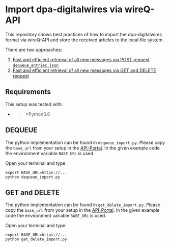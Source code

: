 # Import dpa-digitalwires via wireQ-API

This repository shows best practices of how to import the dpa-digitalwires
format via wireQ-API and store the received articles to the local file system.

There are two approaches:
1. [Fast and efficient retrieval of all new messages via POST request `dequeue_entries.json`](#dequeue)
2. [Fast and efficient retrieval of all new messages via GET and DELETE request](#get-and-delete)

## Requirements

This setup was tested with:

* >=Python3.8

## DEQUEUE

The python implementation can be found in `dequeue_import.py`.
Please copy the `base_url` from your setup in the [API-Portal](https://api-portal.dpa-newslab.com).
In the given example code the environment variable `BASE_URL` is used.

Open your terminal and type:
```
export BASE_URL=https://...
python dequeue_import.py
```

## GET and DELETE

The python implementation can be found in `get_delete_import.py`.
Please copy the `base_url` from your setup in the [API-Portal](https://api-portal.dpa-newslab.com).
In the given example code the environment variable `BASE_URL` is used.

Open your terminal and type:
```
export BASE_URL=https://...
python get_delete_import.py
```
